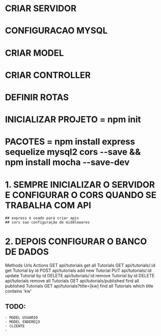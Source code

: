 # CRIAR SERVIDOR
# CONFIGURACAO MYSQL
# CRIAR MODEL
# CRIAR CONTROLLER
# DEFINIR ROTAS

# INICIALIZAR PROJETO = npm init
# PACOTES = npm install express sequelize mysql2 cors --save && npm install mocha --save-dev

# 1. SEMPRE INICIALIZAR O SERVIDOR E CONFIGURAR O CORS QUANDO SE TRABALHA COM API
    ## express é usado para criar apis
    ## cors sao configuração de middlewares

# 2. DEPOIS CONFIGURAR O BANCO DE DADOS
    

Methods	    Urls	                    Actions
GET	        api/tutorials	            get all Tutorials
GET	        api/tutorials/:id	        get Tutorial by id
POST	    api/tutorials	            add new Tutorial
PUT	        api/tutorials/:id	        update Tutorial by id
DELETE	    api/tutorials/:id	        remove Tutorial by id
DELETE	    api/tutorials	            remove all Tutorials
GET	        api/tutorials/published	    find all published Tutorials
GET	        api/tutorials?title=[kw]	find all Tutorials which title contains 'kw'

## TODO:
    - MODEL USUARIO
    - MODEL ENDEREÇO
    - CLIENTE
    - 